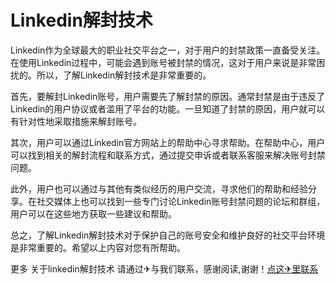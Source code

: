 # Linkedin解封技术

Linkedin作为全球最大的职业社交平台之一，对于用户的封禁政策一直备受关注。在使用Linkedin过程中，可能会遇到账号被封禁的情况，这对于用户来说是非常困扰的。所以，了解Linkedin解封技术是非常重要的。

首先，要解封Linkedin账号，用户需要先了解封禁的原因。通常封禁是由于违反了Linkedin的用户协议或者滥用了平台的功能。一旦知道了封禁的原因，用户就可以有针对性地采取措施来解封账号。

其次，用户可以通过Linkedin官方网站上的帮助中心寻求帮助。在帮助中心，用户可以找到相关的解封流程和联系方式，通过提交申诉或者联系客服来解决账号封禁问题。

此外，用户也可以通过与其他有类似经历的用户交流，寻求他们的帮助和经验分享。在社交媒体上也可以找到一些专门讨论Linkedin账号封禁问题的论坛和群组，用户可以在这些地方获取一些建议和帮助。

总之，了解Linkedin解封技术对于保护自己的账号安全和维护良好的社交平台环境是非常重要的。希望以上内容对您有所帮助。

更多 关于linkedin解封技术 请通过✈与我们联系，感谢阅读,谢谢！[点这✈里联系](https://abc.k02.cc)
